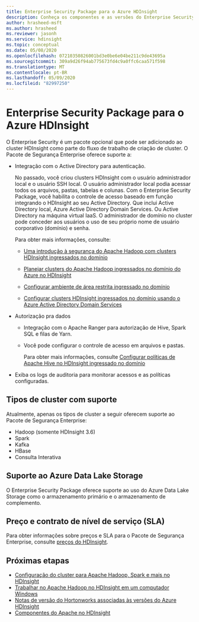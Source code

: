 ```yaml
---
title: Enterprise Security Package para o Azure HDInsight
description: Conheça os componentes e as versões do Enterprise Security Package no Azure HDInsight.
author: hrasheed-msft
ms.author: hrasheed
ms.reviewer: jasonh
ms.service: hdinsight
ms.topic: conceptual
ms.date: 05/08/2020
ms.openlocfilehash: 07210350826001bd3e0be6e04be211c9de43695a
ms.sourcegitcommit: 309a9d26f94ab775673fd4c9a0ffc6caa571f598
ms.translationtype: MT
ms.contentlocale: pt-BR
ms.lasthandoff: 05/09/2020
ms.locfileid: "82997250"
---
```

# <a name="enterprise-security-package-for-azure-hdinsight"></a>Enterprise Security Package para o Azure HDInsight

O Enterprise Security é um pacote opcional que pode ser adicionado ao cluster HDInsight como parte do fluxo de trabalho de criação de cluster. O Pacote de Segurança Enterprise oferece suporte a:

* Integração com o Active Directory para autenticação.

    No passado, você criou clusters HDInsight com o usuário administrador local e o usuário SSH local. O usuário administrador local podia acessar todos os arquivos, pastas, tabelas e colunas.  Com o Enterprise Security Package, você habilita o controle de acesso baseado em função integrando o HDInsight ao seu Active Directory. Que inclui Active Directory local, Azure Active Directory Domain Services. Ou Active Directory na máquina virtual IaaS. O administrador de domínio no cluster pode conceder aos usuários o uso de seu próprio nome de usuário corporativo (domínio) e senha.

    Para obter mais informações, consulte:

    * [Uma introdução à segurança do Apache Hadoop com clusters HDInsight ingressados no domínio](./domain-joined/hdinsight-security-overview.md)

    * [Planejar clusters do Apache Hadoop ingressados no domínio do Azure no HDInsight](./domain-joined/apache-domain-joined-architecture.md)

    * [Configurar ambiente de área restrita ingressado no domínio](./domain-joined/apache-domain-joined-configure.md)

    * [Configurar clusters HDInsight ingressados no domínio usando o Azure Active Directory Domain Services](./domain-joined/apache-domain-joined-configure-using-azure-adds.md)

* Autorização pra dados

  * Integração com o Apache Ranger para autorização de Hive, Spark SQL e filas de Yarn.
  * Você pode configurar o controle de acesso em arquivos e pastas.

    Para obter mais informações, consulte [Configurar políticas de Apache Hive no HDInsight ingressado no domínio](./domain-joined/apache-domain-joined-run-hive.md)

* Exiba os logs de auditoria para monitorar acessos e as políticas configuradas.

## <a name="supported-cluster-types"></a>Tipos de cluster com suporte

Atualmente, apenas os tipos de cluster a seguir oferecem suporte ao Pacote de Segurança Enterprise:

* Hadoop (somente HDInsight 3.6)
* Spark
* Kafka
* HBase
* Consulta Interativa

## <a name="support-for-azure-data-lake-storage"></a>Suporte ao Azure Data Lake Storage

O Enterprise Security Package oferece suporte ao uso do Azure Data Lake Storage como o armazenamento primário e o armazenamento de complemento.

## <a name="pricing-and-service-level-agreement-sla"></a>Preço e contrato de nível de serviço (SLA)

Para obter informações sobre preços e SLA para o Pacote de Segurança Enterprise, consulte [preços do HDInsight](https://azure.microsoft.com/pricing/details/hdinsight/).

## <a name="next-steps"></a>Próximas etapas

* [Configuração do cluster para Apache Hadoop, Spark e mais no HDInsight](hdinsight-hadoop-provision-linux-clusters.md)
* [Trabalhar no Apache Hadoop no HDInsight em um computador Windows](hdinsight-hadoop-windows-tools.md)
* [Notas de versão do Hortonworks associadas às versões do Azure HDInsight](./hortonworks-release-notes.md)
* [Componentes do Apache no HDInsight](./hdinsight-component-versioning.md)